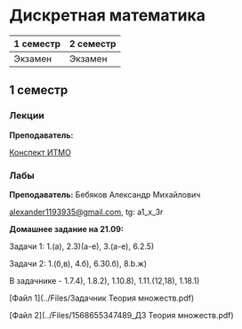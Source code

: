 # Дискретная математика

|1 семестр|2 семестр|
|---|---|
|Экзамен|Экзамен|

## 1 семестр
### Лекции

**Преподаватель:** 

[Конспект ИТМО](http://neerc.ifmo.ru/wiki/index.php?title=%D0%94%D0%B8%D1%81%D0%BA%D1%80%D0%B5%D1%82%D0%BD%D0%B0%D1%8F_%D0%BC%D0%B0%D1%82%D0%B5%D0%BC%D0%B0%D1%82%D0%B8%D0%BA%D0%B0)

### Лабы

**Преподаватель:** Бебяков Александр Михайлович

alexander1193935@gmail.com, tg: a1_x_3r



**Домашнее задание на 21.09:**

Задачи 1: 1.(а), 2.3)(а-е), 3.(а-е), 6.2.5)

Задачи 2: 1.(б,в), 4.б), 6.30.б), 8.b.ж)

В задачнике - 1.7.4), 1.8.2), 1.10.8), 1.11.(12,18), 1.18.1)

[Файл 1](../Files/Задачник Теория множеств.pdf)

[Файл 2](../Files/1568655347489_ДЗ Теория множеств.pdf)

